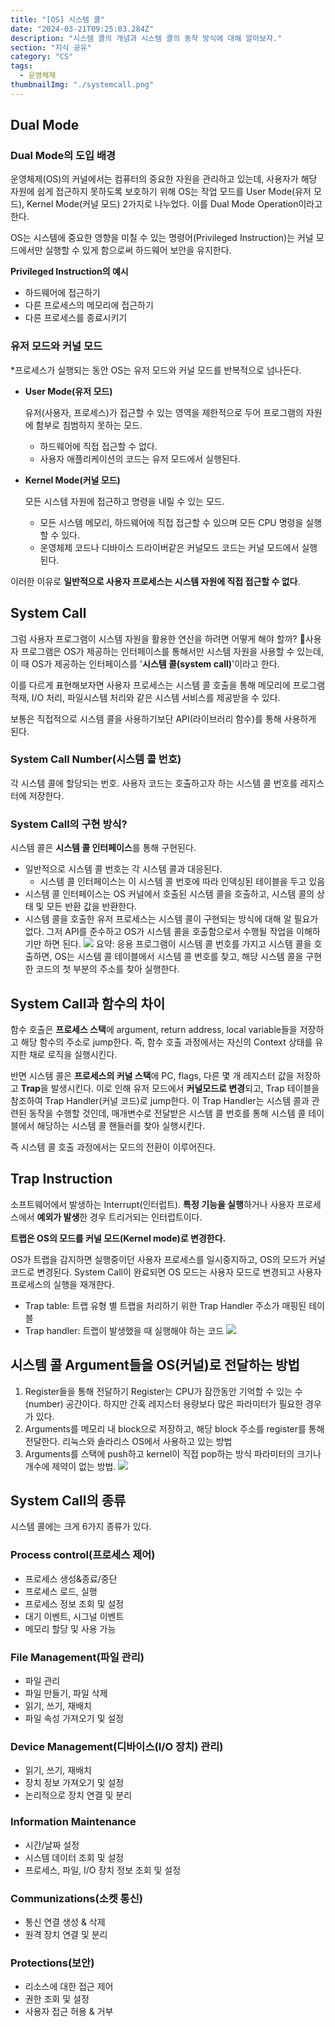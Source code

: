 ```yaml
---
title: "[OS] 시스템 콜"
date: "2024-03-21T09:25:03.284Z"
description: "시스템 콜의 개념과 시스템 콜의 동작 방식에 대해 알아보자."
section: "지식 공유" 
category: "CS"
tags:
  - 운영체제
thumbnailImg: "./systemcall.png"
---
```



## Dual Mode
### Dual Mode의 도입 배경
운영체제(OS)의 커널에서는 컴퓨터의 중요한 자원을 관리하고 있는데, 사용자가 해당 자원에 쉽게 접근하지 못하도록 보호하기 위해 OS는 작업 모드를 User Mode(유저 모드), Kernel Mode(커널 모드) 2가지로 나누었다. 이를 Dual Mode Operation이라고 한다.

OS는 시스템에 중요한 영향을 미칠 수 있는 명령어(Privileged Instruction)는 커널 모드에서만 실행할 수 있게 함으로써 하드웨어 보안을 유지한다.
<aside>

**Privileged Instruction의 예시**

- 하드웨어에 접근하기
- 다른 프로세스의 메모리에 접근하기
- 다른 프로세스를 종료시키기

</aside>

###  유저 모드와 커널 모드
*프로세스가 실행되는 동안 OS는 유저 모드와 커널 모드를 반복적으로 넘나든다.
- **User Mode(유저 모드)**

	유저(사용자, 프로세스)가 접근할 수 있는 영역을 제한적으로 두어 프로그램의 자원에 함부로 침범하지 못하는 모드.
	- 하드웨어에 직접 접근할 수 없다.
	- 사용자 애플리케이션의 코드는 유저 모드에서 실행된다.
- **Kernel Mode(커널 모드)**

	모든 시스템 자원에 접근하고 명령을 내릴 수 있는 모드.
	- 모든 시스템 메모리, 하드웨어에 직접 접근할 수 있으며 모든 CPU 명령을 실행할 수 있다.
	- 운영체제 코드나 디바이스 드라이버같은 커널모드 코드는 커널 모드에서 실행된다.

이러한 이유로 **일반적으로 사용자 프로세스는 시스템 자원에 직접 접근할 수 없다**.
## System Call
그럼 사용자 프로그램이 시스템 자원을 활용한 연산을 하려면 어떻게 해야 할까?
사용자 프로그램은 OS가 제공하는 인터페이스를 통해서만 시스템 자원을 사용할 수 있는데, 이 때 OS가 제공하는 인터페이스를 '**시스템 콜(system call)**'이라고 한다.

이를 다르게 표현해보자면 사용자 프로세스는 시스템 콜 호출을 통해 메모리에 프로그램 적재, I/O 처리, 파일시스템 처리와 같은 시스템 서비스를 제공받을 수 있다.

보통은 직접적으로 시스템 콜을 사용하기보단 API(라이브러리 함수)를 통해 사용하게 된다.
### System Call Number(시스템 콜 번호)
각 시스템 콜에 할당되는 번호. 사용자 코드는 호출하고자 하는 시스템 콜 번호를 레지스터에 저장한다.
### System Call의 구현 방식?
시스템 콜은 **시스템 콜 인터페이스**를 통해 구현된다.
- 일반적으로 시스템 콜 번호는 각 시스템 콜과 대응된다.
	- 시스템 콜 인터페이스는 이 시스템 콜 번호에 따라 인덱싱된 테이블을 두고 있음
- 시스템 콜 인터페이스는 OS 커널에서 호출된 시스템 콜을 호출하고, 시스템 콜의 상태 및 모든 반환 값을 반환한다.
- 시스템 콜을 호출한 유저 프로세스는 시스템 콜이 구현되는 방식에 대해 알 필요가 없다. 그저 API를 준수하고 OS가 시스템 콜을 호출함으로서 수행될 작업을 이해하기만 하면 된다. 
![](https://i.imgur.com/8UtqHqu.png)
요약: 응용 프로그램이 시스템 콜 번호를 가지고 시스템 콜을 호출하면, OS는 시스템 콜 테이블에서 시스템 콜 번호를 찾고, 해당 시스템 콜을 구현한 코드의 첫 부분의 주소를 찾아 실행한다.

## System Call과 함수의 차이
함수 호출은 **프로세스 스택**에 argument, return address, local variable들을 저장하고 해당 함수의 주소로 jump한다.
즉, 함수 호출 과정에서는 자신의 Context 상태를 유지한 채로 로직을 실행시킨다.

반면 시스템 콜은 **프로세스의 커널 스택**에 PC, flags, 다른 몇 개 레지스터 값을 저장하고 **Trap**을 발생시킨다. 이로 인해 유저 모드에서 **커널모드로 변경**되고, Trap 테이블을 참조하여 Trap Handler(커널 코드)로 jump한다. 이 Trap Handler는 시스템 콜과 관련된 동작을 수행할 것인데, 매개변수로 전달받은 시스템 콜 번호를 통해 시스템 콜 테이블에서 해당하는 시스템 콜 핸들러를 찾아 실행시킨다.

즉 시스템 콜 호출 과정에서는 모드의 전환이 이루어진다.
## Trap Instruction
소프트웨어에서 발생하는 Interrupt(인터럽트).
**특정 기능을 실행**하거나 사용자 프로세스에서 **예외가 발생**한 경우 트리거되는 인터럽트이다.

**트랩은 OS의 모드를 커널 모드(Kernel mode)로 변경한다.**

OS가 트랩을 감지하면 실행중이던 사용자 프로세스를 일시중지하고, OS의 모드가 커널 코드로 변경된다. System Call이 완료되면 OS 모드는 사용자 모드로 변경되고 사용자 프로세스의 실행을 재개한다.

- Trap table: 트랩 유형 별 트랩을 처리하기 위한 Trap Handler 주소가 매핑된 테이블
- Trap handler: 트랩이 발생했을 때 실행해야 하는 코드
![](https://i.imgur.com/tcsYA9P.png)

## 시스템 콜 Argument들을 OS(커널)로 전달하는 방법
1. Register들을 통해 전달하기
	Register는 CPU가 잠깐동안 기억할 수 있는 수(number) 공간이다. 
	하지만 간혹 레지스터 용량보다 많은 파라미터가 필요한 경우가 있다.
2. Arguments를 메모리 내 block으로 저장하고, 해당 block 주소를 register를 통해 전달한다.
	리눅스와 솔라리스 OS에서 사용하고 있는 방법
3. Arguments를 스택에 push하고 kernel이 직접 pop하는 방식
	파라미터의 크기나 개수에 제약이 없는 방법.
![](https://i.imgur.com/RWnEssP.png)


## System Call의 종류
시스템 콜에는 크게 6가지 종류가 있다.
### Process control(프로세스 제어)
- 프로세스 생성&종료/중단
- 프로세스 로드, 실행
- 프로세스 정보 조회 및 설정
- 대기 이벤트, 시그널 이벤트
- 메모리 할당 및 사용 가능
### File Management(파일 관리)
- 파일 관리
- 파일 만들기, 파일 삭제
- 읽기, 쓰기, 재배치
- 파일 속성 가져오기 및 설정
### Device Management(디바이스(I/O 장치) 관리)
- 읽기, 쓰기, 재배치
- 장치 정보 가져오기 및 설정
- 논리적으로 장치 연결 및 분리
### Information Maintenance
- 시간/날짜 설정
- 시스템 데이터 조회 및 설정
- 프로세스, 파일, I/O 장치 정보 조회 및 설정
### Communizations(소켓 통신)
- 통신 연결 생성 & 삭제
- 원격 장치 연결 및 분리
### Protections(보안)
- 리소스에 대한 접근 제어
- 권한 조회 및 설정
- 사용자 접근 허용 & 거부